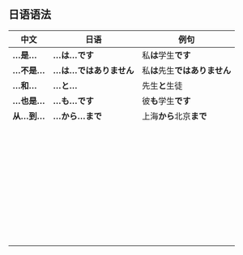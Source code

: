 ## 日语语法

| 中文       | 日语                   | 例句                           |
| ---------- | ---------------------- | ------------------------------ |
| **…是…**   | **…は…です**           | 私**は**学生**です**           |
| **…不是…** | **…は…ではありません** | 私**は**先生**ではありません** |
| **…和…**   | **…と…**               | 先生**と**生徒                 |
| **…也是…** | **…も…です**           | 彼**も**学生**です**           |
| **从…到…** | **…から…まで**         | 上海**から**北京**まで**       |
|            |                        |                                |
|            |                        |                                |
|            |                        |                                |
|            |                        |                                |
|            |                        |                                |
|            |                        |                                |
|            |                        |                                |
|            |                        |                                |
|            |                        |                                |
|            |                        |                                |
|            |                        |                                |
|            |                        |                                |
|            |                        |                                |
|            |                        |                                |
|            |                        |                                |
|            |                        |                                |
|            |                        |                                |
|            |                        |                                |
|            |                        |                                |
|            |                        |                                |
|            |                        |                                |
|            |                        |                                |
|            |                        |                                |
|            |                        |                                |
|            |                        |                                |
|            |                        |                                |
|            |                        |                                |
|            |                        |                                |
|            |                        |                                |
|            |                        |                                |
|            |                        |                                |
|            |                        |                                |
|            |                        |                                |
|            |                        |                                |
|            |                        |                                |
|            |                        |                                |
|            |                        |                                |
|            |                        |                                |
|            |                        |                                |
|            |                        |                                |

